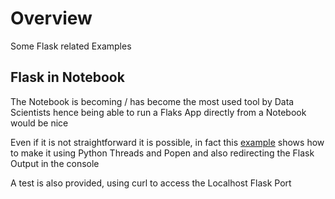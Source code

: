 
# Overview 

Some Flask related Examples 

## Flask in Notebook 

The Notebook is becoming / has become the most used tool by Data Scientists hence being able to run a Flaks App directly from a Notebook would be nice 

Even if it is not straightforward it is possible, in fact this [example](flask_in_notebook1.ipynb) shows how to make it using Python Threads and Popen and also redirecting the Flask Output in the console 

A test is also provided, using curl to access the Localhost Flask Port 


